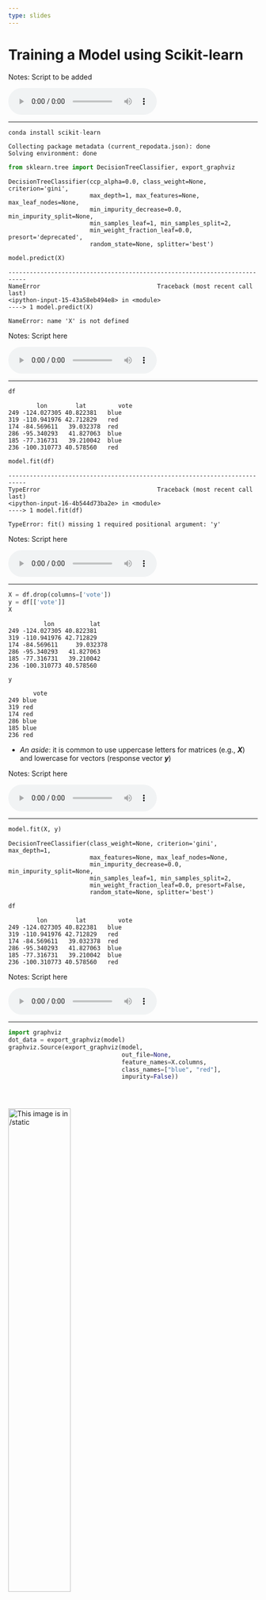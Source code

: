 ```yaml
---
type: slides
---
```


# Training a Model using Scikit-learn

Notes: Script to be added
<html>
<audio controls >
  <source src="572_placeholder_audio.mp3" />
</audio></html>


---

```python
conda install scikit-learn
```

```out  
Collecting package metadata (current_repodata.json): done
Solving environment: done
```

```python
from sklearn.tree import DecisionTreeClassifier, export_graphviz
```

```out    
DecisionTreeClassifier(ccp_alpha=0.0, class_weight=None, criterion='gini',
                       max_depth=1, max_features=None, max_leaf_nodes=None,
                       min_impurity_decrease=0.0, min_impurity_split=None,
                       min_samples_leaf=1, min_samples_split=2,
                       min_weight_fraction_leaf=0.0, presort='deprecated',
                       random_state=None, splitter='best')
```

```python
model.predict(X)
```

```out   
---------------------------------------------------------------------------
NameError                                 Traceback (most recent call last)
<ipython-input-15-43a58eb494e8> in <module>
----> 1 model.predict(X)

NameError: name 'X' is not defined
```

Notes: Script here
<html>
<audio controls >
  <source src="572_placeholder_audio.mp3" />
</audio></html>

---

 ```python
df
```

```out
        lon	       lat   	   vote
249	-124.027305	40.822381	blue
319	-110.941976	42.712829	red
174	-84.569611	 39.032378	red
286	-95.340293	 41.827063	blue
185	-77.316731	 39.210042	blue
236	-100.310773	40.578560	red
```

```python
model.fit(df)
```

```out    
---------------------------------------------------------------------------
TypeError                                 Traceback (most recent call last)
<ipython-input-16-4b544d73ba2e> in <module>
----> 1 model.fit(df)

TypeError: fit() missing 1 required positional argument: 'y'
```

Notes: Script here
<html>
<audio controls >
  <source src="572_placeholder_audio.mp3" />
</audio></html>

---

```python
X = df.drop(columns=['vote'])
y = df[['vote']]
X
```

```out   
	      lon	       lat
249	-124.027305	40.822381
319	-110.941976	42.712829
174	-84.569611     39.032378
286	-95.340293	 41.827063
185	-77.316731	 39.210042
236	-100.310773	40.578560
```

```python
y
```

```out   
	   vote
249	blue
319	red
174	red
286	blue
185	blue
236	red
```
- *An aside*: it is common to use uppercase letters for matrices (e.g., __*X*__) and lowercase for vectors (response vector __*y*__)

Notes: Script here
<html>
<audio controls >
  <source src="572_placeholder_audio.mp3" />
</audio></html>

---

```python
model.fit(X, y)
```

```out
DecisionTreeClassifier(class_weight=None, criterion='gini', max_depth=1,
                       max_features=None, max_leaf_nodes=None,
                       min_impurity_decrease=0.0, min_impurity_split=None,
                       min_samples_leaf=1, min_samples_split=2,
                       min_weight_fraction_leaf=0.0, presort=False,
                       random_state=None, splitter='best')
```

```python
df
```

```out
        lon	       lat   	   vote
249	-124.027305	40.822381	blue
319	-110.941976	42.712829	red
174	-84.569611	 39.032378	red
286	-95.340293	 41.827063	blue
185	-77.316731	 39.210042	blue
236	-100.310773	40.578560	red
```

Notes: Script here
<html>
<audio controls >
  <source src="572_placeholder_audio.mp3" />
</audio></html>


---

```python
import graphviz
dot_data = export_graphviz(model)
graphviz.Source(export_graphviz(model,
                                out_file=None,
                                feature_names=X.columns,
                                class_names=["blue", "red"],
                                impurity=False))
```

```out
  
                    
```

<img src="tree1.jpg" alt="This image is in /static" width="50%">


Notes: Script here
<html>
<audio controls >
  <source src="572_placeholder_audio.mp3" />
</audio></html>

---


```python
X
```

```out    
	      lon	       lat
249	-124.027305	40.822381
319	-110.941976	42.712829
174	-84.569611     39.032378
286	-95.340293	 41.827063
185	-77.316731	 39.210042
236	-100.310773	40.578560
```

```python
model.predict(X)
```

```out  
array(['blue', 'blue', 'red', 'blue', 'blue', 'blue'], dtype=object)
````

```python
np.squeeze(y.to_numpy())
```

```out   
array(['blue', 'red', 'red', 'blue', 'blue', 'red'], dtype=object)
````


```python
model.score(X, y)
```

```out    
0.6666666666666666
````

Notes: Script here
<html>
<audio controls >
  <source src="572_placeholder_audio.mp3" />
</audio></html>

---

- We can also predict a brand new (made up) point

```python
X
```

```out   
	      lon	       lat
249	-124.027305	40.822381
319	-110.941976	42.712829
174	-84.569611     39.032378
286	-95.340293	 41.827063
185	-77.316731	 39.210042
236	-100.310773	40.578560
````

```python
made_up_X = np.array([-85, 30])
model.predict(made_up_X[np.newaxis])
```

```out  
array(['red'], dtype=object)
```

```python
made_up_X[np.newaxis].shape
```

```out   
(1, 2)
```

Notes: Script here
<html>
<audio controls >
  <source src="572_placeholder_audio.mp3" />
</audio></html>

---

# Let's practice!

Notes: Script here
<html>
<audio controls >
  <source src="572_placeholder_audio.mp3" />
</audio></html>


